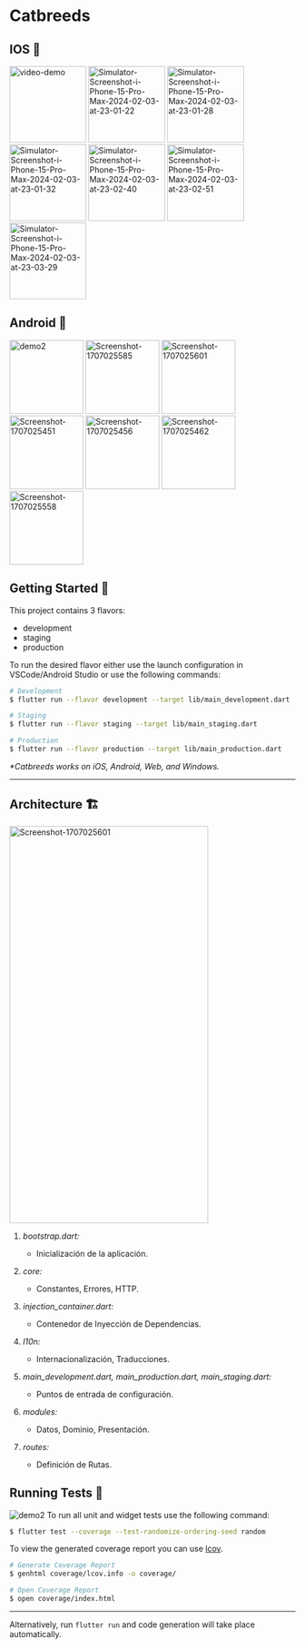 # Catbreeds
## IOS 
<p float="left" >
<img src="https://i.ibb.co/r60Tdv6/video-demo.gif" alt="video-demo" border="0" width="135" />

<img src="https://i.ibb.co/bFjFnrL/Simulator-Screenshot-i-Phone-15-Pro-Max-2024-02-03-at-23-01-22.png" alt="Simulator-Screenshot-i-Phone-15-Pro-Max-2024-02-03-at-23-01-22" border="0" width="135" />
<img src="https://i.ibb.co/zFZWL6Y/Simulator-Screenshot-i-Phone-15-Pro-Max-2024-02-03-at-23-01-28.png" alt="Simulator-Screenshot-i-Phone-15-Pro-Max-2024-02-03-at-23-01-28" border="0" width="135" />
<img src="https://i.ibb.co/WDXRvKC/Simulator-Screenshot-i-Phone-15-Pro-Max-2024-02-03-at-23-01-32.png" alt="Simulator-Screenshot-i-Phone-15-Pro-Max-2024-02-03-at-23-01-32" border="0" width="135" />
<img src="https://i.ibb.co/vPn2cQJ/Simulator-Screenshot-i-Phone-15-Pro-Max-2024-02-03-at-23-02-40.png" alt="Simulator-Screenshot-i-Phone-15-Pro-Max-2024-02-03-at-23-02-40" border="0" width="135" />
<img src="https://i.ibb.co/vP6H7Dq/Simulator-Screenshot-i-Phone-15-Pro-Max-2024-02-03-at-23-02-51.png" alt="Simulator-Screenshot-i-Phone-15-Pro-Max-2024-02-03-at-23-02-51" border="0" width="135" />
<img src="https://i.ibb.co/0pNrbBS/Simulator-Screenshot-i-Phone-15-Pro-Max-2024-02-03-at-23-03-29.png" alt="Simulator-Screenshot-i-Phone-15-Pro-Max-2024-02-03-at-23-03-29" border="0" width="135" />
</p>

## Android 🤖
<p float="left" >
<img src="https://i.postimg.cc/J7x4dq5S/android.gif" alt="demo2" border="0" width="130" />
<img src="https://i.ibb.co/qpT1rfW/Screenshot-1707025585.png" alt="Screenshot-1707025585" border="0" width="130" />
<img src="https://i.ibb.co/dPG4mvS/Screenshot-1707025601.png" alt="Screenshot-1707025601" border="0" width="130" />
	
<img src="https://i.ibb.co/Tm0fBmj/Screenshot-1707025451.png" alt="Screenshot-1707025451" border="0" width="130" />
<img src="https://i.ibb.co/dggRhzW/Screenshot-1707025456.png" alt="Screenshot-1707025456" border="0" width="130" />
<img src="https://i.ibb.co/cCjprFP/Screenshot-1707025462.png" alt="Screenshot-1707025462" border="0" width="130" />
<img src="https://i.ibb.co/rfQ9qxG/Screenshot-1707025558.png" alt="Screenshot-1707025558" border="0" width="130" />
</p>





## Getting Started 🚀

This project contains 3 flavors:

- development
- staging
- production

To run the desired flavor either use the launch configuration in VSCode/Android Studio or use the following commands:

```sh
# Development
$ flutter run --flavor development --target lib/main_development.dart

# Staging
$ flutter run --flavor staging --target lib/main_staging.dart

# Production
$ flutter run --flavor production --target lib/main_production.dart
```

_\*Catbreeds works on iOS, Android, Web, and Windows._

---
## Architecture 🏗️
<p float="left" >


<img src="https://i.ibb.co/rmTB5Lk/Whats-App-Image-2024-02-04-at-02-19-10.jpg" alt="Screenshot-1707025601" border="0"  height="700"  width="350" />

1. *bootstrap.dart:*
   - Inicialización de la aplicación.

2. *core:*
   - Constantes, Errores, HTTP.

3. *injection_container.dart:*
   - Contenedor de Inyección de Dependencias.

4. *l10n:*
   - Internacionalización, Traducciones.

5. *main_development.dart, main_production.dart, main_staging.dart:*
   - Puntos de entrada de configuración.

6. *modules:*
   - Datos, Dominio, Presentación.

7. *routes:*
   - Definición de Rutas.

</p>

## Running Tests 🧪

<img src="https://s13.gifyu.com/images/SCQqz.gif" alt="demo2" border="0"/>
To run all unit and widget tests use the following command:

```sh
$ flutter test --coverage --test-randomize-ordering-seed random
```

To view the generated coverage report you can use [lcov](https://github.com/linux-test-project/lcov).

```sh
# Generate Coverage Report
$ genhtml coverage/lcov.info -o coverage/

# Open Coverage Report
$ open coverage/index.html
```

---


Alternatively, run `flutter run` and code generation will take place automatically.

[coverage_badge]: coverage_badge.svg
[flutter_localizations_link]: https://api.flutter.dev/flutter/flutter_localizations/flutter_localizations-library.html
[internationalization_link]: https://flutter.dev/docs/development/accessibility-and-localization/internationalization
[license_badge]: https://img.shields.io/badge/license-MIT-blue.svg
[license_link]: https://opensource.org/licenses/MIT
[very_good_analysis_badge]: https://img.shields.io/badge/style-very_good_analysis-B22C89.svg
[very_good_analysis_link]: https://pub.dev/packages/very_good_analysis
[very_good_cli_link]: https://github.com/VeryGoodOpenSource/very_good_cli

